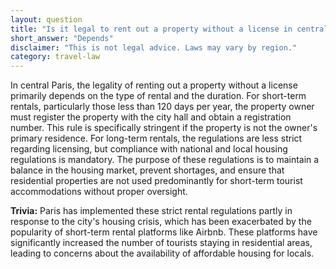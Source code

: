 ```yaml
---
layout: question
title: "Is it legal to rent out a property without a license in central Paris?"
short_answer: "Depends"
disclaimer: "This is not legal advice. Laws may vary by region."
category: travel-law
---
```

In central Paris, the legality of renting out a property without a license primarily depends on the type of rental and the duration. For short-term rentals, particularly those less than 120 days per year, the property owner must register the property with the city hall and obtain a registration number. This rule is specifically stringent if the property is not the owner's primary residence. For long-term rentals, the regulations are less strict regarding licensing, but compliance with national and local housing regulations is mandatory. The purpose of these regulations is to maintain a balance in the housing market, prevent shortages, and ensure that residential properties are not used predominantly for short-term tourist accommodations without proper oversight.

**Trivia:** Paris has implemented these strict rental regulations partly in response to the city's housing crisis, which has been exacerbated by the popularity of short-term rental platforms like Airbnb. These platforms have significantly increased the number of tourists staying in residential areas, leading to concerns about the availability of affordable housing for locals.
